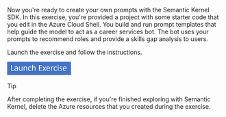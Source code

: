 Now you're ready to create your own prompts with the Semantic Kernel SDK. In this exercise, you're provided a project with some starter code that you edit in the Azure Cloud Shell. You build and run prompt templates that help guide the model to act as a career services bot. The bot uses your prompts to recommend roles and provide a skills gap analysis to users.

Launch the exercise and follow the instructions.

[![Button to launch exercise.](../media/launch-exercise.png)](https://go.microsoft.com/fwlink/?linkid=2321829&azure-portal=true)

> [!TIP]
> After completing the exercise, if you're finished exploring with Semantic Kernel, delete the Azure resources that you created during the exercise.
